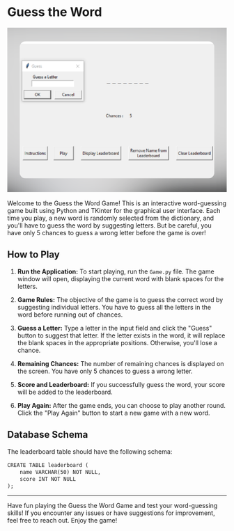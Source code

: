 # Guess the Word

![Guess the Word](DA2.png)

Welcome to the Guess the Word Game! This is an interactive word-guessing game built using Python and TKinter for the graphical user interface. Each time you play, a new word is randomly selected from the dictionary, and you'll have to guess the word by suggesting letters. But be careful, you have only 5 chances to guess a wrong letter before the game is over!

## How to Play

1. **Run the Application:** To start playing, run the `Game.py` file. The game window will open, displaying the current word with blank spaces for the letters.

2. **Game Rules:** The objective of the game is to guess the correct word by suggesting individual letters. You have to guess all the letters in the word before running out of chances.

3. **Guess a Letter:** Type a letter in the input field and click the "Guess" button to suggest that letter. If the letter exists in the word, it will replace the blank spaces in the appropriate positions. Otherwise, you'll lose a chance.

4. **Remaining Chances:** The number of remaining chances is displayed on the screen. You have only 5 chances to guess a wrong letter.

5. **Score and Leaderboard:** If you successfully guess the word, your score will be added to the leaderboard.
  
6. **Play Again:** After the game ends, you can choose to play another round. Click the "Play Again" button to start a new game with a new word.

## Database Schema

The leaderboard table should have the following schema:

```
CREATE TABLE leaderboard (
    name VARCHAR(50) NOT NULL,
    score INT NOT NULL
);
```

---

Have fun playing the Guess the Word Game and test your word-guessing skills! If you encounter any issues or have suggestions for improvement, feel free to reach out. Enjoy the game!
